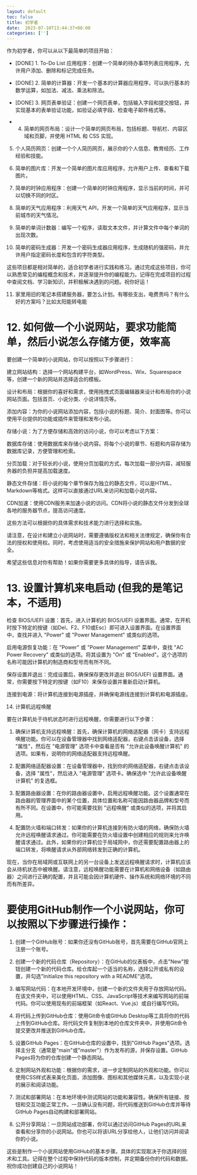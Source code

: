 ```yaml
---
layout: default
toc: false
title: 初学者
date:  2023-07-10T13:44:37+08:00
categories: ['']
---
```


作为初学者，你可以从以下最简单的项目开始：

- [DONE] 1. To-Do List 应用程序：创建一个简单的待办事项列表应用程序，允许用户添加、删除和标记完成任务。

- [DONE] 2. 简单的计算器：开发一个基本的计算器应用程序，可以执行基本的数学运算，如加法、减法、乘法和除法。

- [DONE] 3. 网页表单验证：创建一个网页表单，包括输入字段和提交按钮，并实现基本的表单验证功能，如验证必填字段、检查电子邮件格式等。

- 4. 简单的网页布局：设计一个简单的网页布局，包括标题、导航栏、内容区域和页脚，并使用 HTML 和 CSS 实现。

5. 个人简历网页：创建一个个人简历网页，展示你的个人信息、教育经历、工作经验和技能。

6. 简单的图片库：开发一个简单的图片库应用程序，允许用户上传、查看和下载图片。

7. 简单的时钟应用程序：创建一个简单的时钟应用程序，显示当前的时间，并可以切换不同的时区。

8. 简单的天气应用程序：利用天气 API，开发一个简单的天气应用程序，显示当前城市的天气情况。

9. 简单的单词计数器：编写一个程序，读取文本文件，并计算文件中每个单词的出现次数。

10. 简单的密码生成器：开发一个密码生成器应用程序，生成随机的强密码，并允许用户指定密码长度和包含的字符类型。

这些项目都是相对简单的，适合初学者进行实践和练习。通过完成这些项目，你可以熟悉常见的编程概念和技术，并逐渐提升你的编程能力。记得在完成项目的过程中查阅文档、学习新知识，并积极解决遇到的问题。祝你好运！

11. 家里用旧的笔记本搭建服务器，要怎么计划。有哪些支出，电费贵吗？有什么好的方案吗？比如太阳能转电能

# 12. 如何做一个小说网站，要求功能简单，然后小说怎么存储方便，效率高
要创建一个简单的小说网站，你可以按照以下步骤进行：

建立网站结构：选择一个网站构建平台，如WordPress、Wix、Squarespace等，创建一个新的网站并选择适合的模板。

设计和布局：根据你的喜好和需求，使用拖拽式页面编辑器来设计和布局你的小说网站页面。包括首页、小说分类、小说详情页等。

添加内容：为你的小说网站添加内容，包括小说的标题、简介、封面图等。你可以使用平台提供的功能或插件来管理和发布小说。

存储小说：为了方便存储和高效的访问小说，你可以考虑以下方案：

数据库存储：使用数据库来存储小说内容。将每个小说的章节、标题和内容存储为数据库记录，方便管理和检索。

分页加载：对于较长的小说，使用分页加载的方式，每次加载一部分内容，减轻服务器的负担并提高加载速度。

静态文件存储：将小说的每个章节保存为独立的静态文件，可以是HTML、Markdown等格式。这样可以直接通过URL来访问和加载小说内容。

CDN加速：使用CDN服务来加速小说的访问。CDN将小说的静态文件分发到全球各地的服务器节点，提高访问速度。

这些方法可以根据你的具体需求和技术能力进行选择和实施。

请注意，在设计和建立小说网站时，需要遵循版权法和相关法律规定，确保你有合法的授权和使用权。同时，考虑使用适当的安全措施来保护网站和用户数据的安全。

希望这些信息对你有帮助！如果你需要更多具体的指导，请告诉我。

# 13. 设置计算机来电启动 (但我的是笔记本，不适用)

检查 BIOS/UEFI 设置：首先，进入计算机的 BIOS/UEFI 设置界面。通常，在开机时按下特定的按键（如Del、F2、F10或Esc）即可进入设置界面。在设置界面中，查找并进入 "Power" 或 "Power Management" 或类似的选项。

启用电源恢复功能：在 "Power" 或 "Power Management" 菜单中，查找 "AC Power Recovery" 或类似的选项。将其设置为 "On" 或 "Enabled"。这个选项的名称可能因计算机的制造商和型号而有所不同。

保存设置并退出：完成设置后，确保保存更改并退出 BIOS/UEFI 设置界面。通常，你需要按下特定的按键（如F10）来保存设置并重新启动计算机。

连接到电源：将计算机连接到电源插座，并确保电源线连接到计算机和电源插座。

14. 计算机远程唤醒

要在计算机处于待机状态时进行远程唤醒，你需要进行以下步骤：

1. 确保计算机支持远程唤醒：首先，确保计算机的网络适配器（网卡）支持远程唤醒功能。你可以在设备管理器中找到网络适配器，右键点击该设备，选择 "属性"，然后在 "电源管理" 选项卡中查看是否有 "允许此设备唤醒计算机" 的选项。如果有，说明你的网络适配器支持远程唤醒。

2. 配置网络适配器设置：在设备管理器中，找到你的网络适配器，右键点击该设备，选择 "属性"，然后进入 "电源管理" 选项卡。确保选中 "允许此设备唤醒计算机" 的复选框。

3. 配置路由器设置：在你的路由器设置中，启用远程唤醒功能。这个设置通常在路由器的管理界面中的某个位置，具体位置和名称可能因路由器品牌和型号而有所不同。在设置中，你可能需要找到 "远程唤醒" 或类似的选项，并将其启用。

4. 配置防火墙和端口转发：如果你的计算机连接到有防火墙的网络，确保防火墙允许远程唤醒请求通过。你可能需要在防火墙设置中创建相应的规则来允许唤醒请求通过。此外，如果你的计算机位于局域网中，你还需要配置路由器上的端口转发，将唤醒请求从外部网络转发到正确的计算机。

现在，当你在局域网或互联网上的另一台设备上发送远程唤醒请求时，计算机应该会从待机状态中被唤醒。请注意，远程唤醒功能需要在计算机和网络设备（如路由器）之间进行正确的配置，并且可能会因计算机硬件、操作系统和网络环境的不同而有所差异。

# 要使用GitHub制作一个小说网站，你可以按照以下步骤进行操作：

1. 创建一个GitHub账号：如果你还没有GitHub账号，首先需要在GitHub官网上注册一个账号。

2. 创建一个新的代码仓库（Repository）：在GitHub的仪表板中，点击"New"按钮创建一个新的代码仓库。给仓库起一个适当的名称，选择公开或私有的设置，并勾选"Initialize this repository with a README"选项。

3. 编写网站代码：在本地开发环境中，创建一个新的文件夹用于存放网站代码。在该文件夹中，可以使用HTML、CSS、JavaScript等技术来编写网站的前端代码。你可以使用现有的前端框架（如React、Vue.js）或自行编写代码。

4. 将代码上传到GitHub仓库：使用Git命令或GitHub Desktop等工具将你的代码上传到GitHub仓库。将代码文件复制到本地的仓库文件夹中，并使用Git命令提交更改并推送到GitHub仓库。

5. 设置GitHub Pages：在GitHub仓库的设置中，找到"GitHub Pages"选项。选择主分支（通常是"main"或"master"）作为发布的源，并保存设置。GitHub Pages将为你的仓库创建一个静态网站。

6. 定制网站外观和功能：根据你的需求，进一步定制网站的外观和功能。你可以使用CSS样式表来美化页面，添加图像、图标和其他媒体元素，以及实现小说的展示和阅读功能。

7. 测试和部署网站：在本地环境中测试网站的功能和兼容性。确保所有链接、按钮和交互功能正常工作。一旦确认没有问题，将代码推送到GitHub仓库并等待GitHub Pages自动构建和部署网站。

8. 公开分享网站：一旦网站成功部署，你可以通过访问GitHub Pages的URL来查看和分享你的小说网站。你也可以将该URL分享给他人，让他们访问并阅读你的小说。

这些是制作一个小说网站使用GitHub的基本步骤。具体的实现取决于你选择的技术和工具。记得在整个过程中保持代码的版本控制，并定期备份你的代码和数据。祝你成功创建自己的小说网站！